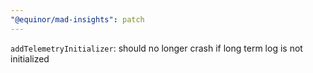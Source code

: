 ```yaml
---
"@equinor/mad-insights": patch
---
```


`addTelemetryInitializer`: should no longer crash if long term log is not initialized
